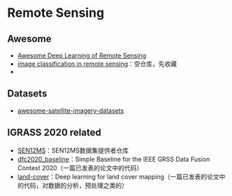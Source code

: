 # Remote Sensing

## Awesome
- [Awesome Deep Learning of Remote Sensing](https://github.com/whut2962575697/Awesome-Deep-Learning-of-Remote-Sensing)
- [image classification in remote sensing](https://github.com/Kingdroper/awesome-remote-sensing-image-classification)：空仓库，先收藏
- []()


## Datasets

- [awesome-satellite-imagery-datasets](https://github.com/chrieke/awesome-satellite-imagery-datasets)

## IGRASS 2020 related
- [SEN12MS](https://github.com/schmitt-muc/SEN12MS)：SEN12MS数据集提供者仓库
- [dfc2020_baseline](https://github.com/lukasliebel/dfc2020_baseline)：Simple Baseline for the IEEE GRSS Data Fusion Contest 2020（一篇已发表的论文中的代码）
- [land-cover](https://github.com/lucashu1/land-cover)：Deep learning for land cover mapping（一篇已发表的论文中的代码，对数据的分析，预处理之类的）

